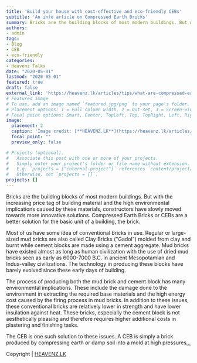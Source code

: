 ```yaml
---
title: 'Build your house with cost-effective and eco-friendly CEBs'
subtitle: 'An info article on Compressed Earth Bricks'
summary: Bricks are the building blocks of most modern buildings. But with the increasing price tag of building material and the high environmental implications caused by these materials, constructors have slowly moved towards more innovative solutions.
authors:
- admin
tags:
- Blog
- CEB
- eco-friendly
categories:
- Heavenz Talks
date: "2020-05-01"
lastmod: "2020-05-01"
featured: true
draft: false
external_link: 'https://heavenz.lk/articles/tips/what-are-compressed-earth-bricks-cebs/'
# Featured image
# To use, add an image named `featured.jpg/png` to your page's folder.
# Placement options: 1 = Full column width, 2 = Out-set, 3 = Screen-width
# Focal point options: Smart, Center, TopLeft, Top, TopRight, Left, Right, BottomLeft, Bottom, BottomRight
image:
  placement: 2
  caption: 'Image credit: [**HEAVENZ.LK**](https://heavenz.lk/articles/tips/what-are-compressed-earth-bricks-cebs/)'
  focal_point: ""
  preview_only: false

# Projects (optional).
#   Associate this post with one or more of your projects.
#   Simply enter your project's folder or file name without extension.
#   E.g. `projects = ["internal-project"]` references `content/project/deep-learning/index.md`.
#   Otherwise, set `projects = []`.
projects: []
---
```


Bricks are the building blocks of most modern buildings. But with the increasing price tag of building material and the high environmental implications caused by these materials, constructors have slowly moved towards more innovative solutions. Compressed Earth Bricks or CEBs are a better solution for the basic unit of a building, the brick.

Most of us have some idea of conventional bricks in use. Regular or large-sized mud bricks are also called Clay Bricks ("Gadol") molded from clay and burnt while cement blocks are made using a cement aggregate. Mud bricks have existed almost as long as human civilization with the use of dried mud bricks seen as early as 6000-7000 B.C. in ancient Mesopotamian and Indus-valley civilizations. The technology in producing these blocks have barely evolved since these early days of building.

The process of producing both the mud brick and cement block has many environmental implications. These include the damage done to the environment in extracting the required base materials and the high energy cost caused by the firing process in mud bricks. In addition to these issues, these conventional bricks are relatively lower in strength and have lower insulation against heat. These bricks, especially the cement block is not aesthetically pleasing and therefore requires higher additional costs in plastering and finishing tasks.

The CEB is one such solution to these issues. A CEB is simply a brick produced by compressing earth or damp soil into a mold at high pressures[*...*](https://heavenz.lk/articles/tips/what-are-compressed-earth-bricks-cebs/)


Copyright | [HEAVENZ.LK](https://heavenz.lk)


